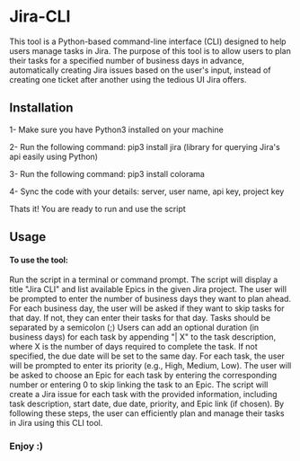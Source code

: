 # Jira-CLI
This tool is a Python-based command-line interface (CLI) designed to help users manage tasks in Jira. The purpose of this tool is to allow users to plan their tasks for a specified number of business days in advance, automatically creating Jira issues based on the user's input, instead of creating one ticket after another using the tedious UI Jira offers.

## Installation 
1- Make sure you have Python3 installed on your machine

2- Run the following command: pip3 install jira (library for querying Jira's api easily using Python)

3- Run the following command: pip3 install colorama

4- Sync the code with your details: server, user name, api key, project key 

Thats it! You are ready to run and use the script

## Usage
#### To use the tool:

Run the script in a terminal or command prompt.
The script will display a title "Jira CLI" and list available Epics in the given Jira project.
The user will be prompted to enter the number of business days they want to plan ahead.
For each business day, the user will be asked if they want to skip tasks for that day. If not, they can enter their tasks for that day.
Tasks should be separated by a semicolon (;)
Users can add an optional duration (in business days) for each task by appending "| X" to the task description, where X is the number of days required to complete the task. If not specified, the due date will be set to the same day.
For each task, the user will be prompted to enter its priority (e.g., High, Medium, Low).
The user will be asked to choose an Epic for each task by entering the corresponding number or entering 0 to skip linking the task to an Epic.
The script will create a Jira issue for each task with the provided information, including task description, start date, due date, priority, and Epic link (if chosen).
By following these steps, the user can efficiently plan and manage their tasks in Jira using this CLI tool.

### Enjoy :)
